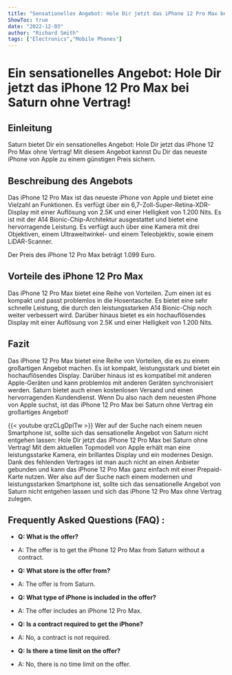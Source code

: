 ```yaml
---
title: "Sensationelles Angebot: Hole Dir jetzt das iPhone 12 Pro Max bei Saturn ohne Vertrag!"
ShowToc: true 
date: "2022-12-03"
author: "Richard Smith" 
tags: ["Electronics","Mobile Phones"]
---
```

# Ein sensationelles Angebot: Hole Dir jetzt das iPhone 12 Pro Max bei Saturn ohne Vertrag!

## Einleitung
Saturn bietet Dir ein sensationelles Angebot: Hole Dir jetzt das iPhone 12 Pro Max ohne Vertrag! Mit diesem Angebot kannst Du Dir das neueste iPhone von Apple zu einem günstigen Preis sichern.

## Beschreibung des Angebots
Das iPhone 12 Pro Max ist das neueste iPhone von Apple und bietet eine Vielzahl an Funktionen. Es verfügt über ein 6,7-Zoll-Super-Retina-XDR-Display mit einer Auflösung von 2.5K und einer Helligkeit von 1.200 Nits. Es ist mit der A14 Bionic-Chip-Architektur ausgestattet und bietet eine hervorragende Leistung. Es verfügt auch über eine Kamera mit drei Objektiven, einem Ultraweitwinkel- und einem Teleobjektiv, sowie einem LiDAR-Scanner.

Der Preis des iPhone 12 Pro Max beträgt 1.099 Euro.

## Vorteile des iPhone 12 Pro Max
Das iPhone 12 Pro Max bietet eine Reihe von Vorteilen. Zum einen ist es kompakt und passt problemlos in die Hosentasche. Es bietet eine sehr schnelle Leistung, die durch den leistungsstarken A14 Bionic-Chip noch weiter verbessert wird. Darüber hinaus bietet es ein hochauflösendes Display mit einer Auflösung von 2.5K und einer Helligkeit von 1.200 Nits.

## Fazit
Das iPhone 12 Pro Max bietet eine Reihe von Vorteilen, die es zu einem großartigen Angebot machen. Es ist kompakt, leistungsstark und bietet ein hochauflösendes Display. Darüber hinaus ist es kompatibel mit anderen Apple-Geräten und kann problemlos mit anderen Geräten synchronisiert werden. Saturn bietet auch einen kostenlosen Versand und einen hervorragenden Kundendienst. Wenn Du also nach dem neuesten iPhone von Apple suchst, ist das iPhone 12 Pro Max bei Saturn ohne Vertrag ein großartiges Angebot!

{{< youtube qrzCLgDplTw >}} 
Wer auf der Suche nach einem neuen Smartphone ist, sollte sich das sensationelle Angebot von Saturn nicht entgehen lassen: Hole Dir jetzt das iPhone 12 Pro Max bei Saturn ohne Vertrag! Mit dem aktuellen Topmodell von Apple erhält man eine leistungsstarke Kamera, ein brillantes Display und ein modernes Design. Dank des fehlenden Vertrages ist man auch nicht an einen Anbieter gebunden und kann das iPhone 12 Pro Max ganz einfach mit einer Prepaid-Karte nutzen. Wer also auf der Suche nach einem modernen und leistungsstarken Smartphone ist, sollte sich das sensationelle Angebot von Saturn nicht entgehen lassen und sich das iPhone 12 Pro Max ohne Vertrag zulegen.

## Frequently Asked Questions (FAQ) :
- **Q: What is the offer?**
- A: The offer is to get the iPhone 12 Pro Max from Saturn without a contract.

- **Q: What store is the offer from?**
- A: The offer is from Saturn.

- **Q: What type of iPhone is included in the offer?**
- A: The offer includes an iPhone 12 Pro Max.

- **Q: Is a contract required to get the iPhone?**
- A: No, a contract is not required.

- **Q: Is there a time limit on the offer?**
- A: No, there is no time limit on the offer.


